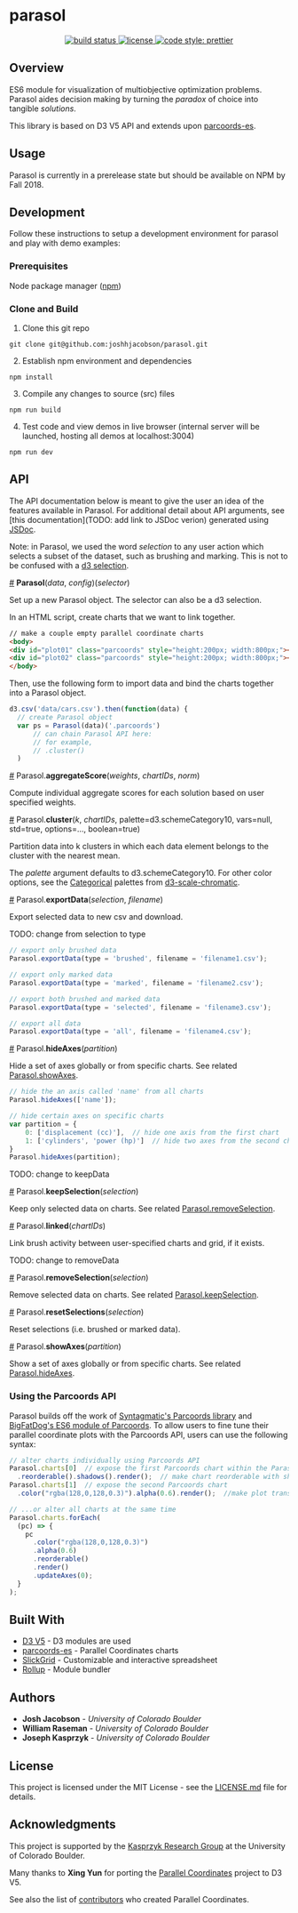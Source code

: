 
# parasol

<p align="center">
  <!-- <a href="https://www.npmjs.com/package/rollup">
    <img src="https://img.shields.io/npm/v/rollup.svg"
         alt="npm version">
  </a> -->
  <a href="https://travis-ci.org/joshhjacobson/parasol">
    <img src="https://api.travis-ci.org/joshhjacobson/parasol.svg?branch=master?style=flat-square"
         alt="build status">
  </a>
  <!-- <a href="https://codecov.io/gh/prettier/prettier">
    <img alt="Codecov Coverage Status" src="https://img.shields.io/codecov/c/github/prettier/prettier.svg?style=flat-square">
  </a> -->
  <!-- <a href="https://david-dm.org/rollup/rollup">
    <img src="https://david-dm.org/rollup/rollup/status.svg"
         alt="dependency status">
  </a> -->
  <!-- <a href="https://packagephobia.now.sh/result?p=rollup">
    <img src="https://packagephobia.now.sh/badge?p=rollup"
         alt="install size">
  </a> -->
  <a href="https://github.com/joshhjacobson/parasol/blob/master/LICENSE.md">
    <img src="https://img.shields.io/npm/l/parasol.svg?style=flat-square"
         alt="license">
  </a>
  <a href="#badge">
   <img alt="code style: prettier" src="https://img.shields.io/badge/code_style-prettier-ff69b4.svg?style=flat-square">
 </a>
</p>

## Overview
ES6 module for visualization of multiobjective optimization problems. Parasol aides decision making by turning the _paradox_ of choice into tangible _solutions_.

This library is based on D3 V5 API and extends upon [parcoords-es](https://github.com/BigFatDog/parcoords-es).


## Usage
Parasol is currently in a prerelease state but should be available on NPM by Fall 2018.

## Development
Follow these instructions to setup a development environment for parasol and play with demo examples:

### Prerequisites
Node package manager ([npm](https://www.npmjs.com/get-npm))

### Clone and Build
1. Clone this git repo
```
git clone git@github.com:joshhjacobson/parasol.git
```
2. Establish npm environment and dependencies
```
npm install
```
3. Compile any changes to source (src) files
```
npm run build
```
4. Test code and view demos in live browser (internal server will be launched, hosting all demos at localhost:3004)
```
npm run dev
```

## API

The API documentation below is meant to give the user an idea of the features available in Parasol. For additional detail about API arguments, see [this documentation](TODO: add link to JSDoc verion) generated using [JSDoc](http://usejsdoc.org/).

Note: in Parasol, we used the word <i>selection</i> to any user action which selects a subset of the dataset, such as brushing and marking. This is not to be confused with a [d3 selection](https://github.com/d3/d3/wiki).

<a name="parasol" href="#parasol">#</a> <b>Parasol</b>(<i>data</i>, <i>config</i>)(<i>selector</i>)

Set up a new Parasol object. The selector can also be a d3 selection.

In an HTML script, create charts that we want to link together.
```html
// make a couple empty parallel coordinate charts
<body>
<div id="plot01" class="parcoords" style="height:200px; width:800px;"></div>
<div id="plot02" class="parcoords" style="height:200px; width:800px;"></div>
</body>
```
Then, use the following form to import data and bind the charts together into a Parasol object.
```javascript
d3.csv('data/cars.csv').then(function(data) {
  // create Parasol object
  var ps = Parasol(data)('.parcoords')
	  // can chain Parasol API here:
	  // for example,
	  // .cluster()
  )
```

<a name="aggregate_score" href="#aggregate_score">#</a> Parasol.<b>aggregateScore</b>(<i>weights</i>, <i>chartIDs</i>, <i>norm</i>)

Compute individual aggregate scores for each solution based on user specified weights.

<a name="cluster" href="#cluster">#</a> Parasol.<b>cluster</b>(<i>k</i>, <i>chartIDs</i>, palette=d3.schemeCategory10, vars=null, std=true, options=..., boolean=true)

Partition data into k clusters in which each data element belongs to the cluster with the nearest mean.

The <i>palette</i> argument defaults to d3.schemeCategory10. For other color options, see the [Categorical](https://github.com/d3/d3-scale-chromatic#categorical) palettes from [d3-scale-chromatic](https://github.com/d3/d3-scale-chromatic).

<a name="export_data" href="#export_data">#</a> Parasol.<b>exportData</b>(<i>selection</i>, <i>filename</i>)

Export selected data to new csv and download.

TODO: change from selection to type
```javascript
// export only brushed data
Parasol.exportData(type = 'brushed', filename = 'filename1.csv');

// export only marked data
Parasol.exportData(type = 'marked', filename = 'filename2.csv');

// export both brushed and marked data
Parasol.exportData(type = 'selected', filename = 'filename3.csv');

// export all data
Parasol.exportData(type = 'all', filename = 'filename4.csv');
```
<a name="hide_axes" href="#hide_axes">#</a> Parasol.<b>hideAxes</b>(<i>partition</i>)

Hide a set of axes globally or from specific charts. See related <a href="#show_axes">Parasol.showAxes</a>.

```javascript
// hide the an axis called 'name' from all charts
Parasol.hideAxes(['name']);

// hide certain axes on specific charts
var partition = {
    0: ['displacement (cc)'],  // hide one axis from the first chart
    1: ['cylinders', 'power (hp)']  // hide two axes from the second chart
}
Parasol.hideAxes(partition);
```

TODO: change to keepData

<a name="keep_selection" href="#keep_selection">#</a> Parasol.<b>keepSelection</b>(<i>selection</i>)

Keep only selected data on charts. See related <a href="#remove_selection">Parasol.removeSelection</a>.

<a name="linked" href="#linked">#</a> Parasol.<b>linked</b>(<i>chartIDs</i>)

Link brush activity between user-specified charts and grid, if it exists.

TODO: change to removeData

<a name="remove_selection" href="#remove_selection">#</a> Parasol.<b>removeSelection</b>(<i>selection</i>)

Remove selected data on charts. See related <a href="#keep_selection">Parasol.keepSelection</a>.

<a name="remove_selection" href="#remove_selection">#</a> Parasol.<b>resetSelections</b>(<i>selection</i>)

Reset selections (i.e. brushed or marked data).

<a name="show_axes" href="#show_axes">#</a> Parasol.<b>showAxes</b>(<i>partition</i>)

Show a set of axes globally or from specific charts. See related <a href="#hide_axes">Parasol.hideAxes</a>.

### Using the Parcoords API
Parasol builds off the work of [Syntagmatic's Parcoords library](https://github.com/syntagmatic/parallel-coordinates) and [BigFatDog's ES6 module of Parcoords](https://github.com/BigFatDog/parcoords-es). To allow users to fine tune their parallel coordinate plots with the Parcoords API, users can use the following syntax:

```javascript
// alter charts individually using Parcoords API
Parasol.charts[0]  // expose the first Parcoords chart within the Parasol object (zero-indexed)
  .reorderable().shadows().render();  // make chart reorderable with shadows
Parasol.charts[1]  // expose the second Parcoords chart
  .color("rgba(128,0,128,0.3)").alpha(0.6).render();  //make plot transparent purple

// ...or alter all charts at the same time
Parasol.charts.forEach(
  (pc) => {
    pc
      .color("rgba(128,0,128,0.3)")
      .alpha(0.6)
      .reorderable()  
      .render()       
      .updateAxes(0);
  }
);
```

## Built With

* [D3 V5](https://d3js.org/) - D3 modules are used
* [parcoords-es](https://github.com/BigFatDog/parcoords-es) - Parallel Coordinates charts
* [SlickGrid](https://github.com/DimitarChristoff/slickgrid-es6) - Customizable and interactive spreadsheet
* [Rollup](https://github.com/rollup/rollup) - Module bundler

## Authors

* **Josh Jacobson** - *University of Colorado Boulder*
* **William Raseman** - *University of Colorado Boulder*
* **Joseph Kasprzyk** - *University of Colorado Boulder*

## License

This project is licensed under the MIT License - see the [LICENSE.md](LICENSE.md) file for details.

## Acknowledgments

This project is supported by the [Kasprzyk Research Group](https://josephkasprzyk.wordpress.com) at the University of Colorado Boulder.

Many thanks to **Xing Yun** for porting the [Parallel Coordinates](https://github.com/syntagmatic/parallel-coordinates) project to D3 V5.

See also the list of [contributors](https://github.com/syntagmatic/parallel-coordinates/graphs/contributors) who created Parallel Coordinates.
